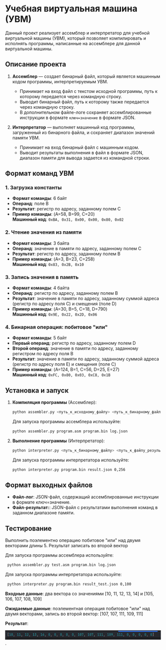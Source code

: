 # Учебная виртуальная машина (УВМ)

Данный проект реализует ассемблер и интерпретатор для учебной виртуальной машины (УВМ), который позволяет компилировать и исполнять программы, написанные на ассемблере для данной виртуальной машины. 

## Описание проекта

1. **Ассемблер** — создает бинарный файл, который является машинным кодом программы, интерпретируемым УВМ.
   - Принимает на вход файл с текстом исходной программы, путь к которому передается через командную строку.
   - Выводит бинарный файл, путь к которому также передается через командную строку.
   - В дополнительном файле-логе сохраняет ассемблированные инструкции в формате `ключ=значение` в формате JSON.

2. **Интерпретатор** — выполняет машинный код программы, загруженный из бинарного файла, и сохраняет диапазон значений памяти УВМ.
   - Принимает на вход бинарный файл с машинным кодом.
   - Выводит результаты выполнения в файл в формате JSON, диапазон памяти для вывода задается из командной строки.

## Формат команд УВМ

### 1. Загрузка константы
- **Формат команды**: 6 байт
- **Операнд**: поле B
- **Результат**: регистр по адресу, заданному полем C
- **Пример команды**: (A=58, B=99, C=20)  
  **Машинный код**: `0xBA, 0x31, 0x00, 0x00, 0x80, 0x02`

### 2. Чтение значения из памяти
- **Формат команды**: 3 байта
- **Операнд**: значение в памяти по адресу, заданному полем C
- **Результат**: регистр по адресу, заданному полем B
- **Пример команды**: (A=3, B=23, C=258)  
  **Машинный код**: `0x83, 0x2B, 0x10`

### 3. Запись значения в память
- **Формат команды**: 4 байта
- **Операнд**: регистр по адресу, заданному полем B
- **Результат**: значение в памяти по адресу, заданному суммой адреса (регистр по адресу поля C) и смещения (поле D)
- **Пример команды**: (A=30, B=5, C=18, D=790)  
  **Машинный код**: `0x9E, 0x22, 0x2D, 0x06`

### 4. Бинарная операция: побитовое "или"
- **Формат команды**: 5 байт
- **Первый операнд**: регистр по адресу, заданному полем D
- **Второй операнд**: значение в памяти по адресу, заданному регистром по адресу поля B
- **Результат**: значение в памяти по адресу, заданному суммой адреса (регистр по адресу поля E) и смещения (поле C)
- **Пример команды**: (A=124, B=1, C=56, D=25, E=27)  
  **Машинный код**: `0xFC, 0x80, 0x03, 0xC8, 0x1B`

## Установка и запуск

1. **Компиляция программы** (Ассемблер):
   ```bash
   python assembler.py <путь_к_исходному_файлу> <путь_к_бинарному_файлу> <путь_к_файлу_логу>
   ```
    Для запуска программы ассемблера используйте:
    ```bash
    python assembler.py program.asm program.bin log.json   
    ```
2. **Выполнение программы** (Интерпретатор):
    ```bash
    python interpreter.py <путь_к_бинарному_файлу> <путь_к_файлу_результатов> <диапазон_памяти>  
    ```
   Для запуска программы интерпретатора используйте:
    ```bash
   python interpreter.py program.bin result.json 0,256 
    ```
## Формат выходных файлов  
- **Файл-лог**: JSON-файл, содержащий ассемблированные инструкции в формате ключ=значение.
- **Файл-результат:**: JSON-файл с результатами выполнения команд в заданном диапазоне памяти.

## Тестирование
Выполнить поэлементно операцию побитовое "или" над двумя векторами длины 5. Результат записать во второй вектор

Для запуска программы ассемблера используйте:
   ```bash
    python assembler.py test.asm program.bin log.json   
   ```
Для запуска программы интерпретатора используйте:
   ```bash
    python interpreter.py program.bin result_test.json 0,100  
   ```
**Входные данные**: два вектора со значениями [10, 11, 12, 13, 14] и [105, 106, 107, 108, 109]

**Ожидаемые данные**: поэлементная операция побитовое "или" над двумя векторами, запись во второй вектор: [107, 107, 111, 109, 111]

**Результат**:

![img.png](img.png)
.